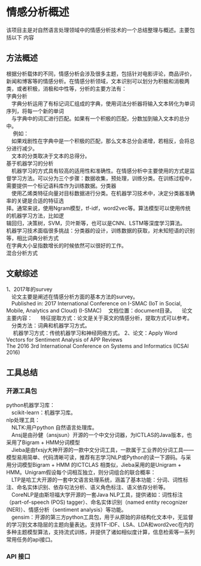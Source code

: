# 情感分析概述

该项目主是对自然语言处理领域中的情感分析技术的一个总结整理与概述。主要包括以下
内容

## 方法概述
根据分析载体的不同，情感分析会涉及很多主题，包括针对电影评论，商品评价，新闻和博客等的情感分析。在情感分析领域，文本识别可以划分为积极和消极两类，或者积极，消极和中性等，分析的主要方法有：  
 字典分析    
        &#8195;字典分析运用了有标记词汇组成的字典，使用词法分析器将输入文本转化为单词序列，将每一个新的单词  
	&#8195;与字典中的词汇进行匹配。如果有一个积极的匹配，分数加到输入文本的总分中。  
       &#8195; 例如：  
        &#8195;如果戏剧性在字典中是一个积极的匹配，那么文本总分会递增，若相反，会将总分进行减少。  
        &#8195;文本的分类取决于文本的总得分。  
基于机器学习的分析    
        &#8195;机器学习的方式具有较高的适用性和准确性。在情感分析中主要使用的方式是监督学习方法。可以分为三个步骤：数据收集，预处理，训练分类。在训练过程中，需要提供一个标记语料库作为训练数据。分类器  
	&#8195;使用乙烯类特征向量对目标数据进行分类。在机器学习技术中，决定分类器准确率的关键是合适的特征选   
	择。通常来说，使用Ngram模型，tf-idf，word2vec等。算法模型可以使用传统的机器学习方法，比如逻  
        辑回归，决策树，SVM，贝叶斯等，也可以是CNN、LSTM等深度学习算法。  
        机器学习技术面临很多挑战：分类器的设计，训练数据的获取，对未知短语的识别等，相比词典分析方式  
        在字典大小呈指数增长的时候依然可以很好的工作。  
混合分析方式  
## 文献综述
1、2017年的survey  
    &#8195;论文主要是阐述在情感分析方面的基本方法的survey。  
    &#8195;Published in: 2017 International Conference on I-SMAC (IoT in Social, Mobile, Analytics and Cloud) (I-SMAC)
    &#8195;文档位置：document目录。
    &#8195;论文主要内容：
       &#8195; 特征提取方式：论文是关于英文的情感分析，提取方式可以参考。  
	&#8195;分类方法：词典和机器学习方式。  
        &#8195; 机器学习方式：传统机器学习和神经网络方式。
2、论文：Apply Word Vectors for Sentiment Analysis of APP Reviews   
   The 2016 3rd International Conference on Systems and Informatics (ICSAI 2016)
   	
## 工具总结

### 开源工具包
python机器学习库：  
    &#8195;scikit-learn：机器学习库。  
nlp处理工具：  
    &#8195;NLTK:用户python 自然语言处理库。  
    &#8195;Ansj是由孙健（ansjsun）开源的一个中文分词器，为ICTLAS的Java版本，也采用了Bigram + HMM分词模型  
    &#8195;Jieba是由fxsjy大神开源的一款中文分词工具，一款属于工业界的分词工具——模型易用简单、代码清晰可读，推荐有志学习NLP或Python的读一下源码。与采用分词模型Bigram + HMM 的ICTCLAS 相类似，Jieba采用的是Unigram + HMM。Unigram假设每个词相互独立，则分词组合的联合概率：  
    &#8195;LTP是哈工大开源的一套中文语言处理系统，涵盖了基本功能：分词、词性标注、命名实体识别、依存句法分析、语义角色标注、语义依存分析等。     
    &#8195;CoreNLP是由斯坦福大学开源的一套Java NLP工具，提供诸如：词性标注（part-of-speech (POS) tagger）、命名实体识别（named entity recognizer (NER)）、情感分析（sentiment analysis）等功能。  
    &#8195;gensim：开源的第三方python工具包，用于从原始的非结构化文本中，无监督的学习到文本隐层的主题向量表达。支持TF-IDF、LSA、LDA和word2vec在内的多种主题模型算法，支持流式训练，并提供了诸如相似度计算，信息检索等一系列常用任务的api接口。  
###  API 接口
